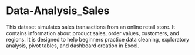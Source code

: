 # Data-Analysis_Sales
This dataset simulates sales transactions from an online retail store. It contains information about product sales, order values, customers, and regions. It is designed to help beginners practice data cleaning, exploratory analysis, pivot tables, and dashboard creation in Excel.
